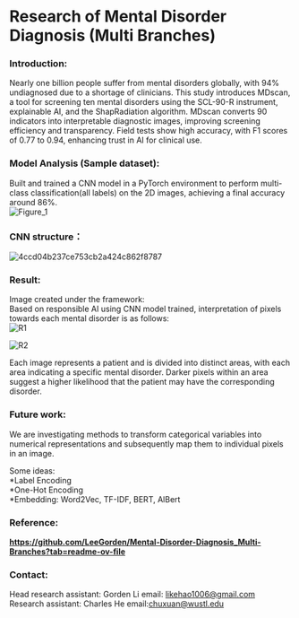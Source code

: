 # Research of Mental Disorder Diagnosis (Multi Branches)  

### Introduction:  
Nearly one billion people suffer from mental disorders globally, with 94% undiagnosed due to a shortage of clinicians. This study introduces MDscan, a tool for screening ten mental disorders using the SCL-90-R instrument, explainable AI, and the ShapRadiation algorithm. MDscan converts 90 indicators into interpretable diagnostic images, improving screening efficiency and transparency. Field tests show high accuracy, with F1 scores of 0.77 to 0.94, enhancing trust in AI for clinical use.

### Model Analysis (Sample dataset):  
Built and trained a CNN model in a PyTorch environment to perform multi-class classification(all labels) on the 2D images, achieving a final accuracy around 86%.  
![Figure_1](https://github.com/user-attachments/assets/889de272-e121-48d0-b2f9-72f4a5b60ff5)


### CNN structure：
![4ccd04b237ce753cb2a424c862f8787](https://github.com/user-attachments/assets/069f73df-0d8e-43c0-962b-d9429c3d0aba)


### Result:
Image created under the framework:  
Based on responsible AI using CNN model trained, interpretation of pixels towards each mental disorder is as follows:  
![R1](https://github.com/user-attachments/assets/ce5f78e5-5ef9-4cb9-8bde-be9e2129dd9b)  

![R2](https://github.com/user-attachments/assets/f9dadfaa-1363-47d6-a66d-2756d3b5baca)  

Each image represents a patient and is divided into distinct areas, with each area indicating a specific mental disorder. Darker pixels within an area suggest a higher likelihood that the patient may have the corresponding disorder.

### Future work:
We are investigating methods to transform categorical variables into numerical representations and subsequently map them to individual pixels in an image.  

Some ideas:  
*Label Encoding  
*One-Hot Encoding  
*Embedding:  Word2Vec, TF-IDF, BERT, AlBert


### Reference:  
**https://github.com/LeeGorden/Mental-Disorder-Diagnosis_Multi-Branches?tab=readme-ov-file**

### Contact:

Head research assistant: Gorden Li email: likehao1006@gmail.com  
Research assistant: Charles He email:chuxuan@wustl.edu









